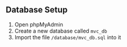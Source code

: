 ## Database Setup

1. Open phpMyAdmin
2. Create a new database called `mvc_db`
3. Import the file `/database/mvc_db.sql` into it
